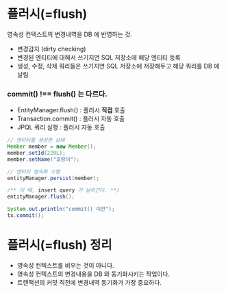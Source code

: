 # 플러시(=flush)
영속성 컨텍스트의 변경내역을 DB 에 반영하는 것.
- 변경감지 (dirty checking)
- 변경된 엔티티에 대해서 쓰기지연 SQL 저장소에 해당 엔티티 등록
- 생성, 수정, 삭제 쿼리들은 쓰기지연 SQL 저장소에 저장해두고 해당 쿼리를 DB 에 날림

### commit() !== flush() 는 다르다.
- EntityManager.flush() : 플러시 __직접__ 호출
- Transaction.commit() : 플러시 자동 호출
- JPQL 쿼리 실행 : 플러시 자동 호출

```java
// 엔티티를 생성한 상태
Member member = new Member();
member.setId(220L);
member.setName("호랑이");

// 엔티티 영속화 수행
entityManager.persist(member);

/** 이 때, insert query 가 날라간다. **/
entityManager.flush();

System.out.println("commit() 이전");
tx.commit();
```

# 플러시(=flush) 정리
- 영속성 컨텍스트를 비우는 것이 아니다.
- 영속성 컨텍스트의 변경내용을 DB 와 동기화시키는 작업이다.
- 트랜잭션의 커밋 직전에 변경내역 동기화가 가장 중요하다.
